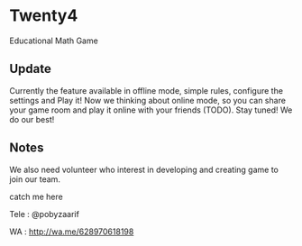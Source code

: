 # Twenty4
Educational Math Game

## Update
Currently the feature available in offline mode, simple rules, configure the settings and Play it!
Now we thinking about online mode, so you can share your game room and play it online with your friends (TODO).
Stay tuned! We do our best!

## Notes
We also need volunteer who interest in developing and creating game to join our team.

catch me here

Tele : @pobyzaarif

WA : http://wa.me/628970618198
